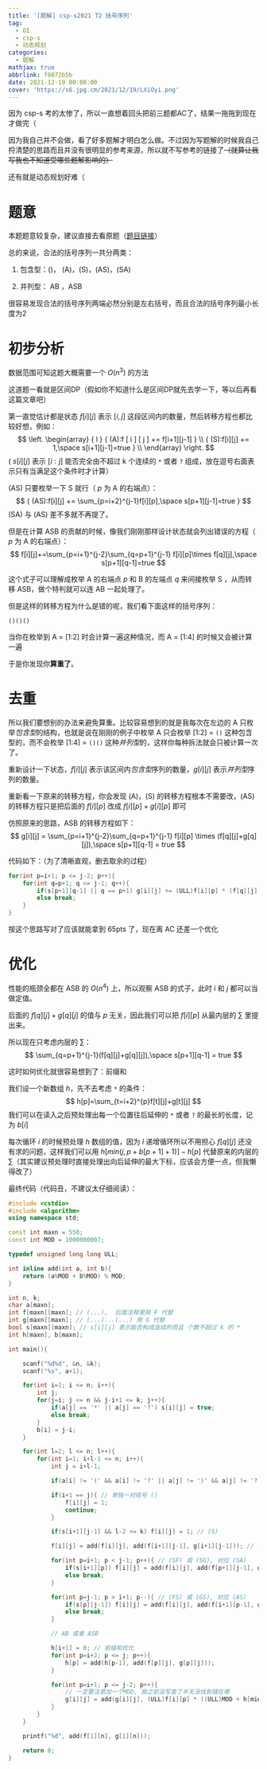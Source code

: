 ```yaml
---
title: '[题解] csp-s2021 T2 括号序列'
tag:
  - OI
  - csp-s
  - 动态规划
categories:
  - 题解
mathjax: true
abbrlink: f0872b5b
date: 2021-12-19 00:00:00
cover: 'https://s6.jpg.cm/2021/12/19/LXiOyi.png'
---
```


因为 csp-s 考的太惨了，所以一直想着回头把前三题都AC了，结果一拖拖到现在才做完（

因为我自己并不会做，看了好多题解才明白怎么做。不过因为写题解的时候我自己捋清楚的思路而且并没有很明显的参考来源，所以就不写参考的链接了~~（就算让我写我也不知道受哪些题解影响的）~~

还有就是动态规划好难（

# 题意

本题题意较复杂，建议直接去看原题（[题目链接](https://www.luogu.com.cn/problem/P7914)）

总的来说，合法的括号序列一共分两类：

1. 包含型：()， (A)，(S)，(AS)，(SA)

2. 并列型： AB ，ASB

很容易发现合法的括号序列两端必然分别是左右括号，而且合法的括号序列最小长度为2

# 初步分析

数据范围可知这题大概需要一个 $O(n^3)$ 的方法

这道题一看就是区间DP（假如你不知道什么是区间DP就先去学一下，等以后再看这篇文章吧）

第一直觉估计都是状态 $f[i][j]$ 表示 $[i,j]$ 这段区间内的数量，然后转移方程也都比较好想，例如：
$$
\left. \begin{array} 
{ l } 
{ (A):f [ i ] [ j ] += f[i+1][j-1] } \\ 
{ (S):f[i][j] += 1,\space s[i+1][j-1]=true } \\
\end{array} \right.
$$
( $s[i][j]$ 表示 $[i:j]$ 能否完全由不超过 k 个连续的 `*` 或者 `?` 组成，放在逗号右面表示只有当满足这个条件时才计算）

(AS) 只要枚举一下 S 就行（ $p$ 为 A 的右端点）：
$$
{ (AS):f[i][j] += \sum_{p=i+2}^{j-1}f[i][p],\space s[p+1][j-1]=true }
$$
(SA) 与 (AS) 差不多就不再提了。

但是在计算 ASB 的贡献的时候，像我们刚刚那样设计状态就会列出错误的方程（ $p$ 为 A 的右端点）：
$$
f[i][j]+=\sum_{p=i+1}^{j-2}\sum_{q=p+1}^{j-1} f[i][p]\times f[q][j],\space s[p+1][q-1]=true
$$

这个式子可以理解成枚举 A 的右端点 $p$ 和 B 的左端点 $q$ 来间接枚举 S ，从而转移 ASB，做个特判就可以连 AB 一起处理了。

但是这样的转移方程为什么是错的呢，我们看下面这样的括号序列：

`()()()`

当你在枚举到 A = [1:2] 时会计算一遍这种情况，而 A = [1:4] 的时候又会被计算一遍

于是你发现你**算重了**。

# 去重

所以我们要想别的办法来避免算重。比较容易想到的就是我每次在左边的 A 只枚举*包含型*的结构，也就是说在刚刚的例子中枚举 A 只会枚举 [1:2] = `()` 这种包含型的，而不会枚举 [1:4] = `()()` 这种*并列型*的，这样你每种拆法就会只被计算一次了。

重新设计一下状态，$f[i][j]$ 表示该区间内*包含型*序列的数量，$g[i][j]$ 表示*并列型*序列的数量。

重新看一下原来的转移方程，你会发现 (A)，(S) 的转移方程根本不需要改，(AS) 的转移方程只是把后面的 $f[i][p]$ 改成 $f[i][p]+g[i][p]$ 即可

仿照原来的思路，ASB 的转移方程如下：
$$
g[i][j] = \sum_{p=i+1}^{j-2}\sum_{q=p+1}^{j-1} f[i][p] \times (f[q][j]+g[q][j]),\space s[p+1][q-1] = true
$$

代码如下：（为了清晰直观，删去取余的过程）

```c++
for(int p=i+1; p <= j-2; p++){
    for(int q=p+1; q <= j-1; q++){
        if(s[p+1][q-1] || q == p+1) g[i][j] += (ULL)f[i][p] * (f[q][j] + g[q][j]);
        else break;
    }
}
```

按这个思路写对了应该就能拿到 65pts 了，现在离 AC 还差一个优化

# 优化

性能的瓶颈全都在 ASB 的 $O(n^4)$ 上，所以观察 ASB 的式子，此时 $i$ 和 $j$ 都可以当做定值。

后面的 $f[q][j]+g[q][j]$ 的值与 $p$ 无关，因此我们可以把 $f[i][p]$ 从最内层的 $\sum$ 里提出来。

所以现在只考虑内层的 $\sum$：
$$
\sum_{q=p+1}^{j-1}(f[q][j]+g[q][j]),\space s[p+1][q-1] = true
$$

这时如何优化就很容易想到了：前缀和

我们设一个新数组 $h$，先不去考虑 `*` 的条件：
$$
h[p]=\sum_{t=i+2}^{p}f[t][j]+g[t][j]
$$
我们可以在读入之后预处理出每一个位置往后延伸的 `*` 或者 `?` 的最长的长度，记为 $b[i]$

每次循环 $i$ 的时候预处理 $h$ 数组的值，因为 $l$ 递增循环所以不用担心 $f[q][j]$ 还没有求的问题，这样我们可以用 $h[min(j, p+b[p+1]+1)] - h[p]$ 代替原来的内层的 $\sum$（其实建议预处理时直接处理出向后延伸的最大下标，应该会方便一点，但我懒得改了）

最终代码（代码丑，不建议太仔细阅读）：

```c++
#include <cstdio>
#include <algorithm>
using namespace std;

const int maxn = 550;
const int MOD = 1000000007;

typedef unsigned long long ULL;

int inline add(int a, int b){
    return (a%MOD + b%MOD) % MOD;
}

int n, k;
char a[maxn];
int f[maxn][maxn]; // (...),  后面注释里用 F 代替
int g[maxn][maxn]; // (...)...(...) 用 G 代替
bool s[maxn][maxn]; // s[i][j] 表示能否构成连续的而且 个数不超过 k 的 *
int h[maxn], b[maxn];

int main(){

    scanf("%d%d", &n, &k);
    scanf("%s", a+1);

    for(int i=1; i <= n; i++){
        int j;
        for(j=i; j <= n && j-i+1 <= k; j++){
            if(a[j] == '*' || a[j] == '?') s[i][j] = true;
            else break;
        }
        b[i] = j-i;
    }

    for(int l=2; l <= n; l++){
        for(int i=1; i+l-1 <= n; i++){
            int j = i+l-1;

            if(a[i] != '(' && a[i] != '?' || a[j] != ')' && a[j] != '?') continue;

            if(i+1 == j){ // 单独一对括号 ()
                f[i][j] = 1;
                continue;
            }

            if(s[i+1][j-1] && l-2 <= k) f[i][j] = 1; // (S)

            f[i][j] = add(f[i][j], add(f[i+1][j-1], g[i+1][j-1])); // (F) 或 (G), 对应题目要求的 (A)

            for(int p=i+1; p < j-1; p++){ // (SF) 或 (SG), 对应 (SA)
                if(s[i+1][p]) f[i][j] = add(f[i][j], add(f[p+1][j-1], g[p+1][j-1])); 
                else break;
            }

            for(int p=j-1; p > i+1; p--){ // (FS) 或 (GS), 对应 (AS)
                if(s[p][j-1]) f[i][j] = add(f[i][j], add(f[i+1][p-1], g[i+1][p-1])); 
                else break;
            }

            // AB 或者 ASB

            h[i+1] = 0; // 前缀和优化
            for(int p=i+2; p <= j; p++){ 
                h[p] = add(h[p-1], add(f[p][j], g[p][j]));
            }

            for(int p=i+1; p <= j-2; p++){
                // 一定要注意加一个MOD, 我之前没写查了半天没找到错在哪
                g[i][j] = add(g[i][j], (ULL)f[i][p] * ((ULL)MOD + h[min(j, p+b[p+1]+1)] - h[p]) % MOD); 
            }
        }
    }

    printf("%d", add(f[1][n], g[1][n]));

    return 0;
}
```
